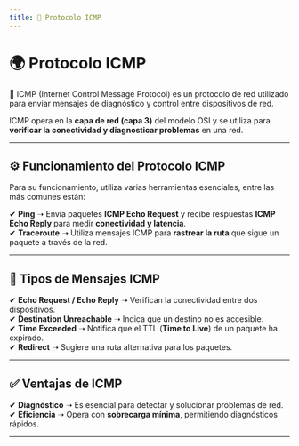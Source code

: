 ```yaml
---
title: 📌 Protocolo ICMP
---
```


# 🌍 Protocolo ICMP

<div class="custom-quote">📢 ICMP (Internet Control Message Protocol) es un protocolo de red utilizado para enviar mensajes de diagnóstico y control entre dispositivos de red.</div>

ICMP opera en la **capa de red (capa 3)** del modelo OSI y se utiliza para **verificar la conectividad y diagnosticar problemas** en una red.

---

## ⚙️ Funcionamiento del Protocolo ICMP

Para su funcionamiento, utiliza varias herramientas esenciales, entre las más comunes están:

✔ **Ping** ➝ Envía paquetes **ICMP Echo Request** y recibe respuestas **ICMP Echo Reply** para medir **conectividad y latencia**.  
✔ **Traceroute** ➝ Utiliza mensajes ICMP para **rastrear la ruta** que sigue un paquete a través de la red.  

---

## 📌 Tipos de Mensajes ICMP

✔ **Echo Request / Echo Reply** ➝ Verifican la conectividad entre dos dispositivos.  
✔ **Destination Unreachable** ➝ Indica que un destino no es accesible.  
✔ **Time Exceeded** ➝ Notifica que el TTL (**Time to Live**) de un paquete ha expirado.  
✔ **Redirect** ➝ Sugiere una ruta alternativa para los paquetes.  

---

## ✅ Ventajas de ICMP

✔ **Diagnóstico** ➝ Es esencial para detectar y solucionar problemas de red.  
✔ **Eficiencia** ➝ Opera con **sobrecarga mínima**, permitiendo diagnósticos rápidos.  

---